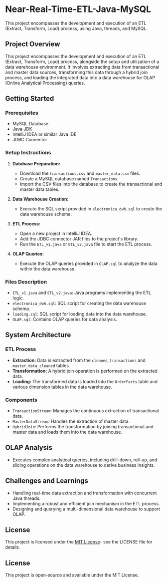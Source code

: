 # Near-Real-Time-ETL-Java-MySQL
This project encompasses the development and execution of an ETL (Extract, Transform, Load) process, using Java, threads, and MySQL.

## Project Overview
This project encompasses the development and execution of an ETL (Extract, Transform, Load) process, alongside the setup and utilization of a data warehouse environment. It involves extracting data from transactional and master data sources, transforming this data through a hybrid join process, and loading the integrated data into a data warehouse for OLAP (Online Analytical Processing) queries.

## Getting Started

### Prerequisites
- MySQL Database
- Java JDK
- IntelliJ IDEA or similar Java IDE
- JDBC Connector

### Setup Instructions
1. **Database Preparation:**
   - Download the `transactions.csv` and `master_data.csv` files.
   - Create a MySQL database named `Transactions`.
   - Import the CSV files into the database to create the transactional and master data tables.

2. **Data Warehouse Creation:**
   - Execute the SQL script provided in `electronica_dwh.sql` to create the data warehouse schema.

3. **ETL Process:**
   - Open a new project in IntelliJ IDEA.
   - Add the JDBC connector JAR files to the project's library.
   - Run the `ETL_v1.java` or `ETL_v2.java` file to start the ETL process.

4. **OLAP Queries:**
   - Execute the OLAP queries provided in `OLAP.sql` to analyze the data within the data warehouse.

### Files Description
- `ETL_v1.java` and `ETL_v2.java`: Java programs implementing the ETL logic.
- `electronica_dwh.sql`: SQL script for creating the data warehouse schema.
- `loading.sql`: SQL script for loading data into the data warehouse.
- `OLAP.sql`: Contains OLAP queries for data analysis.

## System Architecture

### ETL Process
- **Extraction:** Data is extracted from the `cleaned_transactions` and `master_data_cleaned` tables.
- **Transformation:** A hybrid join operation is performed on the extracted data.
- **Loading:** The transformed data is loaded into the `OrderFacts` table and various dimension tables in the data warehouse.

### Components
- `TransactionStream`: Manages the continuous extraction of transactional data.
- `MasterDataStream`: Handles the extraction of master data.
- `HybridJoin`: Performs the transformation by joining transactional and master data and loads them into the data warehouse.

## OLAP Analysis
- Executes complex analytical queries, including drill-down, roll-up, and slicing operations on the data warehouse to derive business insights.

## Challenges and Learnings
- Handling real-time data extraction and transformation with concurrent Java threads.
- Implementing a robust and efficient join mechanism in the ETL process.
- Designing and querying a multi-dimensional data warehouse to support OLAP.

## License
This project is licensed under the [MIT License](https://opensource.org/license/MIT)- see the LICENSE file for details.


## License
This project is open-source and available under the MIT License.

